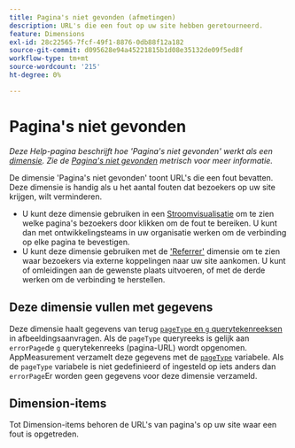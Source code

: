 ```yaml
---
title: Pagina's niet gevonden (afmetingen)
description: URL's die een fout op uw site hebben geretourneerd.
feature: Dimensions
exl-id: 28c22565-7fcf-49f1-8876-0db88f12a182
source-git-commit: d095628e94a45221815b1d08e35132de09f5ed8f
workflow-type: tm+mt
source-wordcount: '215'
ht-degree: 0%

---
```


# Pagina&#39;s niet gevonden

*Deze Help-pagina beschrijft hoe &#39;Pagina&#39;s niet gevonden&#39; werkt als een [dimensie](overview.md). Zie de [Pagina&#39;s niet gevonden](../metrics/pages-not-found.md) metrisch voor meer informatie.*

De dimensie &#39;Pagina&#39;s niet gevonden&#39; toont URL&#39;s die een fout bevatten. Deze dimensie is handig als u het aantal fouten dat bezoekers op uw site krijgen, wilt verminderen.

* U kunt deze dimensie gebruiken in een [Stroomvisualisatie](/help/analyze/analysis-workspace/visualizations/c-flow/flow.md) om te zien welke pagina&#39;s bezoekers door klikken om de fout te bereiken. U kunt dan met ontwikkelingsteams in uw organisatie werken om de verbinding op elke pagina te bevestigen.
* U kunt deze dimensie gebruiken met de [&#39;Referrer&#39;](referrer.md) dimensie om te zien waar bezoekers via externe koppelingen naar uw site aankomen. U kunt of omleidingen aan de gewenste plaats uitvoeren, of met de derde werken om de verbinding te herstellen.

## Deze dimensie vullen met gegevens

Deze dimensie haalt gegevens van terug [`pageType` en `g` querytekenreeksen](/help/implement/validate/query-parameters.md) in afbeeldingsaanvragen. Als de `pageType` queryreeks is gelijk aan `errorPage`de `g` querytekenreeks (pagina-URL) wordt opgenomen. AppMeasurement verzamelt deze gegevens met de [`pageType`](/help/implement/vars/page-vars/pagetype.md) variabele. Als de `pageType` variabele is niet gedefinieerd of ingesteld op iets anders dan `errorPage`Er worden geen gegevens voor deze dimensie verzameld.

## Dimension-items

Tot Dimension-items behoren de URL&#39;s van pagina&#39;s op uw site waar een fout is opgetreden.
